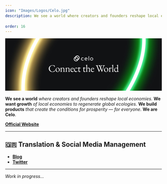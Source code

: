 ```yaml
---
icon: "Images/Logos/Celo.jpg"
description: We see a world where creators and founders reshape local economies We want growth of local economies to regenerate global ecologies We build products that create the conditions for prosperity — for everyone We are Celo.

order: 16
---
```


![](../Images/Covers/Celo.jpeg)

**We see a world** _where creators and founders reshape local economies._ 
**We want growth** _of local economies to regenerate global ecologies._ 
**We build products** _that create the conditions for prosperity — for everyone._ 
**We are Celo**.

[**Official Website**](https://celo.org/)

---

## 🇬🇷 Translation & Social Media Management

- [**Blog**](https://www.cryptoblocks.gr/s/celo)
- [**Twitter**](https://twitter.com/CryptoBlocks_GR)

---

_Work in progress..._
